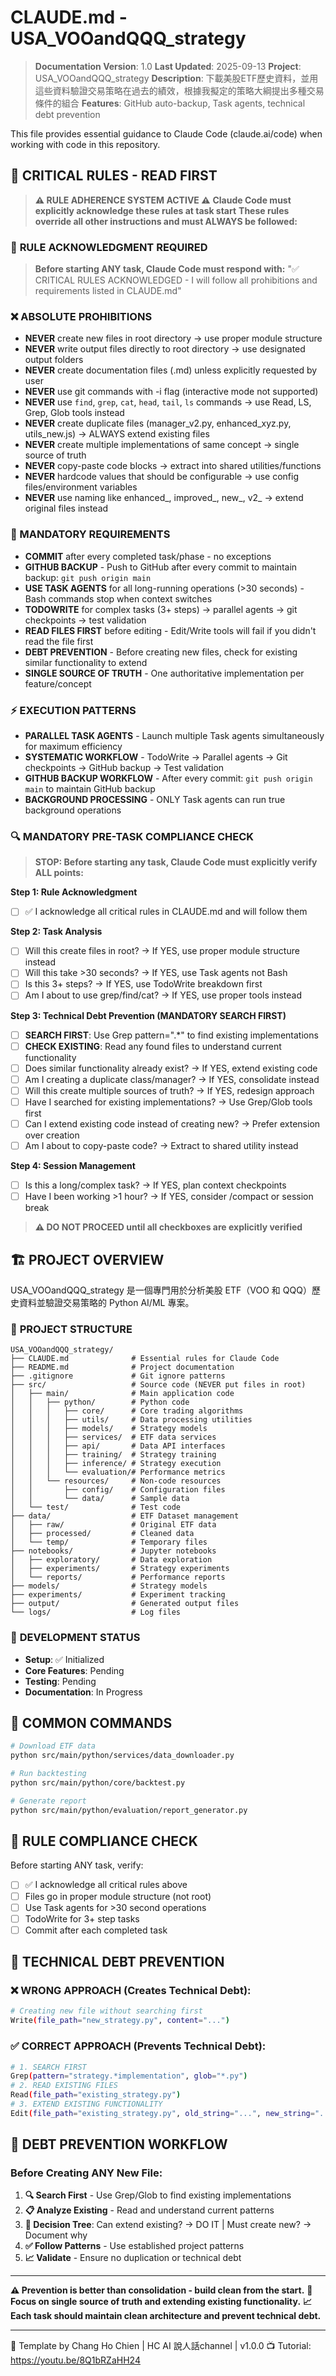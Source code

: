 # CLAUDE.md - USA_VOOandQQQ_strategy

> **Documentation Version**: 1.0
> **Last Updated**: 2025-09-13
> **Project**: USA_VOOandQQQ_strategy
> **Description**: 下載美股ETF歷史資料，並用這些資料驗證交易策略在過去的績效，根據我擬定的策略大綱提出多種交易條件的組合
> **Features**: GitHub auto-backup, Task agents, technical debt prevention

This file provides essential guidance to Claude Code (claude.ai/code) when working with code in this repository.

## 🚨 CRITICAL RULES - READ FIRST

> **⚠️ RULE ADHERENCE SYSTEM ACTIVE ⚠️**
> **Claude Code must explicitly acknowledge these rules at task start**
> **These rules override all other instructions and must ALWAYS be followed:**

### 🔄 **RULE ACKNOWLEDGMENT REQUIRED**
> **Before starting ANY task, Claude Code must respond with:**
> "✅ CRITICAL RULES ACKNOWLEDGED - I will follow all prohibitions and requirements listed in CLAUDE.md"

### ❌ ABSOLUTE PROHIBITIONS
- **NEVER** create new files in root directory → use proper module structure
- **NEVER** write output files directly to root directory → use designated output folders
- **NEVER** create documentation files (.md) unless explicitly requested by user
- **NEVER** use git commands with -i flag (interactive mode not supported)
- **NEVER** use `find`, `grep`, `cat`, `head`, `tail`, `ls` commands → use Read, LS, Grep, Glob tools instead
- **NEVER** create duplicate files (manager_v2.py, enhanced_xyz.py, utils_new.js) → ALWAYS extend existing files
- **NEVER** create multiple implementations of same concept → single source of truth
- **NEVER** copy-paste code blocks → extract into shared utilities/functions
- **NEVER** hardcode values that should be configurable → use config files/environment variables
- **NEVER** use naming like enhanced_, improved_, new_, v2_ → extend original files instead

### 📝 MANDATORY REQUIREMENTS
- **COMMIT** after every completed task/phase - no exceptions
- **GITHUB BACKUP** - Push to GitHub after every commit to maintain backup: `git push origin main`
- **USE TASK AGENTS** for all long-running operations (>30 seconds) - Bash commands stop when context switches
- **TODOWRITE** for complex tasks (3+ steps) → parallel agents → git checkpoints → test validation
- **READ FILES FIRST** before editing - Edit/Write tools will fail if you didn't read the file first
- **DEBT PREVENTION** - Before creating new files, check for existing similar functionality to extend
- **SINGLE SOURCE OF TRUTH** - One authoritative implementation per feature/concept

### ⚡ EXECUTION PATTERNS
- **PARALLEL TASK AGENTS** - Launch multiple Task agents simultaneously for maximum efficiency
- **SYSTEMATIC WORKFLOW** - TodoWrite → Parallel agents → Git checkpoints → GitHub backup → Test validation
- **GITHUB BACKUP WORKFLOW** - After every commit: `git push origin main` to maintain GitHub backup
- **BACKGROUND PROCESSING** - ONLY Task agents can run true background operations

### 🔍 MANDATORY PRE-TASK COMPLIANCE CHECK
> **STOP: Before starting any task, Claude Code must explicitly verify ALL points:**

**Step 1: Rule Acknowledgment**
- [ ] ✅ I acknowledge all critical rules in CLAUDE.md and will follow them

**Step 2: Task Analysis**
- [ ] Will this create files in root? → If YES, use proper module structure instead
- [ ] Will this take >30 seconds? → If YES, use Task agents not Bash
- [ ] Is this 3+ steps? → If YES, use TodoWrite breakdown first
- [ ] Am I about to use grep/find/cat? → If YES, use proper tools instead

**Step 3: Technical Debt Prevention (MANDATORY SEARCH FIRST)**
- [ ] **SEARCH FIRST**: Use Grep pattern="<functionality>.*<keyword>" to find existing implementations
- [ ] **CHECK EXISTING**: Read any found files to understand current functionality
- [ ] Does similar functionality already exist? → If YES, extend existing code
- [ ] Am I creating a duplicate class/manager? → If YES, consolidate instead
- [ ] Will this create multiple sources of truth? → If YES, redesign approach
- [ ] Have I searched for existing implementations? → Use Grep/Glob tools first
- [ ] Can I extend existing code instead of creating new? → Prefer extension over creation
- [ ] Am I about to copy-paste code? → Extract to shared utility instead

**Step 4: Session Management**
- [ ] Is this a long/complex task? → If YES, plan context checkpoints
- [ ] Have I been working >1 hour? → If YES, consider /compact or session break

> **⚠️ DO NOT PROCEED until all checkboxes are explicitly verified**

## 🏗️ PROJECT OVERVIEW

USA_VOOandQQQ_strategy 是一個專門用於分析美股 ETF（VOO 和 QQQ）歷史資料並驗證交易策略的 Python AI/ML 專案。

### 🎯 **PROJECT STRUCTURE**
```
USA_VOOandQQQ_strategy/
├── CLAUDE.md              # Essential rules for Claude Code
├── README.md              # Project documentation
├── .gitignore             # Git ignore patterns
├── src/                   # Source code (NEVER put files in root)
│   ├── main/              # Main application code
│   │   ├── python/        # Python code
│   │   │   ├── core/      # Core trading algorithms
│   │   │   ├── utils/     # Data processing utilities
│   │   │   ├── models/    # Strategy models
│   │   │   ├── services/  # ETF data services
│   │   │   ├── api/       # Data API interfaces
│   │   │   ├── training/  # Strategy training
│   │   │   ├── inference/ # Strategy execution
│   │   │   └── evaluation/# Performance metrics
│   │   └── resources/     # Non-code resources
│   │       ├── config/    # Configuration files
│   │       └── data/      # Sample data
│   └── test/              # Test code
├── data/                  # ETF Dataset management
│   ├── raw/               # Original ETF data
│   ├── processed/         # Cleaned data
│   └── temp/              # Temporary files
├── notebooks/             # Jupyter notebooks
│   ├── exploratory/       # Data exploration
│   ├── experiments/       # Strategy experiments
│   └── reports/           # Performance reports
├── models/                # Strategy models
├── experiments/           # Experiment tracking
├── output/                # Generated output files
└── logs/                  # Log files
```

### 🎯 **DEVELOPMENT STATUS**
- **Setup**: ✅ Initialized
- **Core Features**: Pending
- **Testing**: Pending
- **Documentation**: In Progress

## 🚀 COMMON COMMANDS

```bash
# Download ETF data
python src/main/python/services/data_downloader.py

# Run backtesting
python src/main/python/core/backtest.py

# Generate report
python src/main/python/evaluation/report_generator.py
```

## 🎯 RULE COMPLIANCE CHECK

Before starting ANY task, verify:
- [ ] ✅ I acknowledge all critical rules above
- [ ] Files go in proper module structure (not root)
- [ ] Use Task agents for >30 second operations
- [ ] TodoWrite for 3+ step tasks
- [ ] Commit after each completed task

## 🚨 TECHNICAL DEBT PREVENTION

### ❌ WRONG APPROACH (Creates Technical Debt):
```bash
# Creating new file without searching first
Write(file_path="new_strategy.py", content="...")
```

### ✅ CORRECT APPROACH (Prevents Technical Debt):
```bash
# 1. SEARCH FIRST
Grep(pattern="strategy.*implementation", glob="*.py")
# 2. READ EXISTING FILES
Read(file_path="existing_strategy.py")
# 3. EXTEND EXISTING FUNCTIONALITY
Edit(file_path="existing_strategy.py", old_string="...", new_string="...")
```

## 🧹 DEBT PREVENTION WORKFLOW

### Before Creating ANY New File:
1. **🔍 Search First** - Use Grep/Glob to find existing implementations
2. **📋 Analyze Existing** - Read and understand current patterns
3. **🤔 Decision Tree**: Can extend existing? → DO IT | Must create new? → Document why
4. **✅ Follow Patterns** - Use established project patterns
5. **📈 Validate** - Ensure no duplication or technical debt

---

**⚠️ Prevention is better than consolidation - build clean from the start.**
**🎯 Focus on single source of truth and extending existing functionality.**
**📈 Each task should maintain clean architecture and prevent technical debt.**

---

🎯 Template by Chang Ho Chien | HC AI 說人話channel | v1.0.0
📺 Tutorial: https://youtu.be/8Q1bRZaHH24